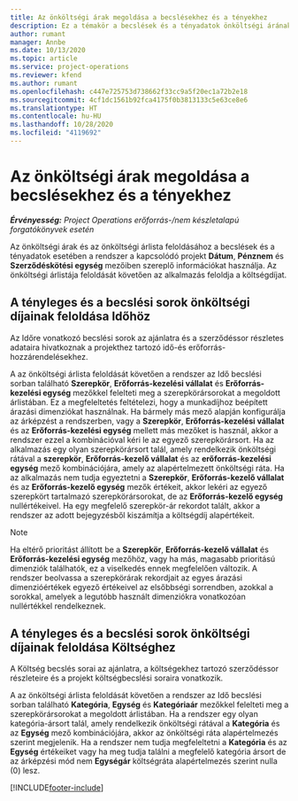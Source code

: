 ```yaml
---
title: Az önköltségi árak megoldása a becslésekhez és a tényekhez
description: Ez a témakör a becslések és a tényadatok önköltségi árának feloldásával kapcsolatban tartalmaz tájékoztatást.
author: rumant
manager: Annbe
ms.date: 10/13/2020
ms.topic: article
ms.service: project-operations
ms.reviewer: kfend
ms.author: rumant
ms.openlocfilehash: c447e725753d738662f33cc9a5f20ec1a72b2e18
ms.sourcegitcommit: 4cf1dc1561b92fca4175f0b3813133c5e63ce8e6
ms.translationtype: HT
ms.contentlocale: hu-HU
ms.lasthandoff: 10/28/2020
ms.locfileid: "4119692"
---
```

# <a name="resolving-cost-prices-for-estimates-and-actuals"></a>Az önköltségi árak megoldása a becslésekhez és a tényekhez

_**Érvényesség:** Project Operations erőforrás-/nem készletalapú forgatókönyvek esetén_

Az önköltségi árak és az önköltségi árlista feloldásához a becslések és a tényadatok esetében a rendszer a kapcsolódó projekt **Dátum**, **Pénznem** és **Szerződéskötési egység** mezőiben szereplő információkat használja. Az önköltségi árlistája feloldását követően az alkalmazás feloldja a költségdíjat.

## <a name="resolving-cost-rates-on-actual-and-estimate-lines-for-time"></a>A tényleges és a becslési sorok önköltségi díjainak feloldása Időhöz

Az Időre vonatkozó becslési sorok az ajánlatra és a szerződéssor részletes adataira hivatkoznak a projekthez tartozó idő-és erőforrás-hozzárendelésekhez.

A az önköltségi árlista feloldását követően a rendszer az Idő becslési sorban található **Szerepkör**, **Erőforrás-kezelési vállalat** és **Erőforrás-kezelési egység** mezőkkel felelteti meg a szerepkörársorokat a megoldott árlistában. Ez a megfeleltetés feltételezi, hogy a munkadíjhoz beépített árazási dimenziókat használnak. Ha bármely más mező alapján konfigurálja az árképzést a rendszerben, vagy a **Szerepkör**, **Erőforrás-kezelési vállalat** és az **Erőforrás-kezelési egység** mellett más mezőket is használ, akkor a rendszer ezzel a kombinációval kéri le az egyező szerepkörársort. Ha az alkalmazás egy olyan szerepkörársort talál, amely rendelkezik önköltségi rátával a **szerepkör**, **Erőforrás-kezelő vállalat** és az **erőforrás-kezelési egység** mező kombinációjára, amely az alapértelmezett önköltségi ráta. Ha az alkalmazás nem tudja egyeztetni a **Szerepkör**, **Erőforrás-kezelő vállalat** és az **Erőforrás-kezelő egység** mezők értékeit, akkor lekéri az egyező szerepkört tartalmazó szerepkörársorokat, de az **Erőforrás-kezelő egység** nullértékeivel. Ha egy megfelelő szerepkör-ár rekordot talált, akkor a rendszer az adott bejegyzésből kiszámítja a költségdíj alapértékeit. 

> [!NOTE]
> Ha eltérő prioritást állított be a **Szerepkör**, **Erőforrás-kezelő vállalat** és **Erőforrás-kezelési egység** mezőhöz, vagy ha más, magasabb prioritású dimenziók találhatók, ez a viselkedés ennek megfelelően változik. A rendszer beolvassa a szerepkörárak rekordjait az egyes árazási dimenzióértékek egyező értékeivel az elsőbbségi sorrendben, azokkal a sorokkal, amelyek a legutóbb használt dimenziókra vonatkozóan nullértékkel rendelkeznek.

## <a name="resolving-cost-rates-on-actual-and-estimate-lines-for-expense"></a>A tényleges és a becslési sorok önköltségi díjainak feloldása Költséghez

A Költség becslés sorai az ajánlatra, a költségekhez tartozó szerződéssor részleteire és a projekt költségbecslési soraira vonatkozik.

A az önköltségi árlista feloldását követően a rendszer az Idő becslési sorban található **Kategória**, **Egység** és **Kategóriaár** mezőkkel felelteti meg a szerepkörársorokat a megoldott árlistában. Ha a rendszer egy olyan kategória-ársort talál, amely rendelkezik önköltségi rátával a **Kategória** és az **Egység** mező kombinációjára, akkor az önköltségi ráta alapértelmezés szerint megjelenik. Ha a rendszer nem tudja megfeleltetni a **Kategória** és az **Egység** értékeiket vagy ha meg tudja találni a megfelelő kategória ársort de az árképzési mód nem **Egységár** költségráta alapértelmezés szerint nulla (0) lesz.


[!INCLUDE[footer-include](../includes/footer-banner.md)]